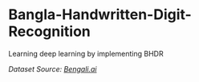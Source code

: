 # Bangla-Handwritten-Digit-Recognition
Learning deep learning by implementing BHDR

*Dataset Source: [Bengali.ai](https://bengali.ai/)*
